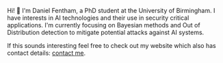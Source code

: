 Hi! 👋 I'm Daniel Fentham, a PhD student at the University of Birmingham. I have interests in AI technologies and their use in security critical applications.
I'm currently focusing on Bayesian methods and Out of Distribution detection to mitigate potential attacks against AI systems.

If this sounds interesting feel free to check out my website which also has contact details: [contact me](http://dfnt.xyz/about).
